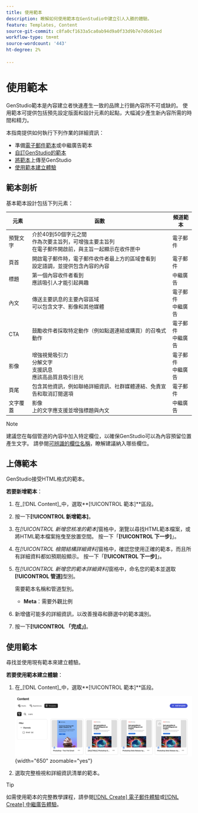 ```yaml
---
title: 使用範本
description: 瞭解如何使用範本在GenStudio中建立引人入勝的體驗。
feature: Templates, Content
source-git-commit: c8fa0cf1633a5ca0ab94d9a0f33d9b7e7d6d61ed
workflow-type: tm+mt
source-wordcount: '443'
ht-degree: 2%

---
```



# 使用範本

GenStudio範本是內容建立者快速產生一致的品牌上行銷內容所不可或缺的。 使用範本可提供包括預先設定版面和設計元素的起點，大幅減少產生新內容所需的時間和精力。

本指南提供如何執行下列作業的詳細資訊：

* 準備[電子郵件範本](email-template.md)或中繼廣告範本
* [自訂GenStudio的範本](customize-template.md)
* [將範本](#upload-a-template)上傳至GenStudio
* [使用範本建立體驗](#use-a-template)

## 範本剖析

基本範本設計包括下列元素：

| 元素 | 函數 | 頻道範本 |
| ------------ | ---------------------- | -------------------- |
| 預覽文字 | 介於40到50個字元之間<br>作為次要主旨列，可增強主要主旨列<br>在電子郵件開啟前，與主旨一起顯示在收件匣中 | 電子郵件 |
| 頁首 | 開啟電子郵件時，電子郵件收件者最上方的區域會看到<br>設定語調，並提供包含內容的內容 | 電子郵件 |
| 標題 | 第一個內容收件者看到<br>應該吸引人才能引起興趣 | 中繼廣告 |
| 內文 | 傳送主要訊息的主要內容區域<br>可以包含文字、影像和其他媒體 | 電子郵件<br>中繼廣告 |
| CTA | 鼓勵收件者採取特定動作（例如點選連結或購買）的召喚式動作 | 電子郵件<br>中繼廣告 |
| 影像 | 增強視覺吸引力<br>分解文字<br>支援訊息<br>應該高品質且吸引目光 | 電子郵件<br>中繼廣告 |
| 頁尾 | 包含其他資訊，例如聯絡詳細資訊、社群媒體連結、免責宣告和取消訂閱選項 | 電子郵件 |
| 文字覆蓋 | 影像<br>上的文字應支援並增強標題與內文 | 中繼廣告 |

>[!NOTE]
> 
>建議您在每個管道的內容中加入特定欄位，以確保GenStudio可以為內容預留位置產生文字。 請參閱[可辨識的欄位名稱](customize-template.md#recognized-field-names)，瞭解建議納入哪些欄位。

## 上傳範本

GenStudio接受HTML格式的範本。

**若要新增範本**：

1. 在&#x200B;_[!DNL Content]_中，選取&#x200B;**[!UICONTROL 範本]**區段。

1. 按一下&#x200B;**[!UICONTROL 新增範本]**。

1. 在&#x200B;_[!UICONTROL 新增您核准的範本]_&#x200B;窗格中，瀏覽以尋找HTML範本檔案，或將HTML範本檔案拖曳至放置空間。 按一下「**[!UICONTROL 下一步]**」。

1. 在&#x200B;_[!UICONTROL 檢閱結構詳細資料]_&#x200B;窗格中，確認您使用正確的範本，而且所有詳細資料都如預期般顯示。 按一下「**[!UICONTROL 下一步]**」。

1. 在&#x200B;_[!UICONTROL 新增您的範本詳細資料]_&#x200B;窗格中，命名您的範本並選取&#x200B;**[!UICONTROL 管道]**&#x200B;型別。

   需要範本名稱和管道型別。

   * **Meta**：需要外觀比例
   <!-- **Display ads**: requires Dimensions -->

1. 新增儘可能多的詳細資訊，以改善搜尋和篩選中的範本識別。

1. 按一下&#x200B;**[!UICONTROL 「完成」]**。

## 使用範本

尋找並使用現有範本來建立體驗。

**若要使用範本建立體驗**：

1. 在&#x200B;_[!DNL Content]_中，選取&#x200B;**[!UICONTROL 範本]**區段。

   ![內容範本清單](../../assets/content-templates.png){width="650" zoomable="yes"}

1. 選取完整檢視和詳細資訊清單的範本。

>[!TIP]
>
>如需使用範本的完整教學課程，請參閱[[!DNL Create] 電子郵件體驗](/help/tutorials/create-email-experience.md)或[[!DNL Create] 中繼廣告體驗](/help/tutorials/create-meta-ad.md)。

<!--  The create button in Content Template view does not work yet.
1. Click **[!UICONTROL Create Experience]** (paintbrush) from the upper right corner to use the template.
-->
